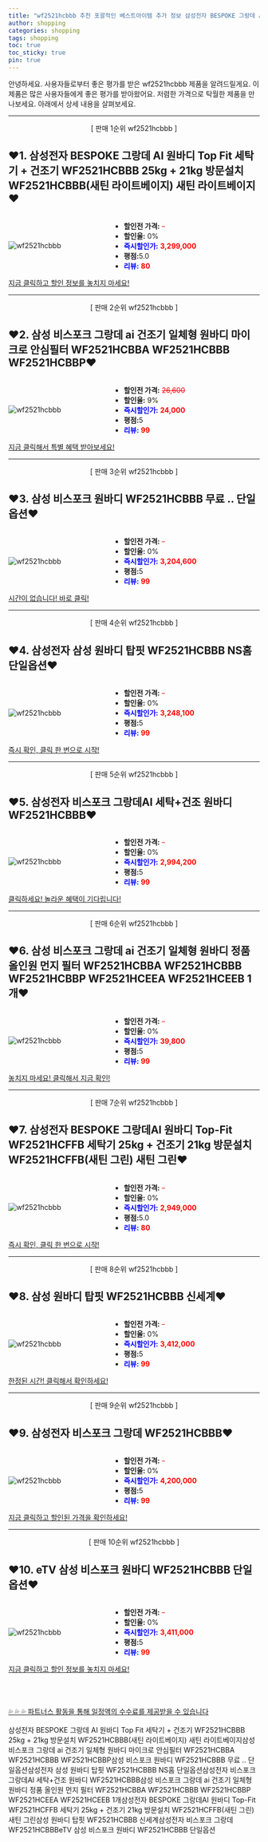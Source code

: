 ```yaml
---
title: "wf2521hcbbb 추천 포괄적인 베스트아이템 추가 정보 삼성전자 BESPOKE 그랑데 AI 원바디"
author: shopping
categories: shopping
tags: shopping
toc: true
toc_sticky: true
pin: true
---
```

안녕하세요. 사용자들로부터 좋은 평가를 받은 wf2521hcbbb 제품을 알려드릴게요. 이 제품은 많은 사용자들에게 좋은 평가를 받아왔어요. 저렴한 가격으로 탁월한 제품을 만나보세요. 아래에서 상세 내용을 살펴보세요.

---
<p class="toplist" style="margin: 0 auto; display: block; width: fit-content;">[ 판매 1순위 wf2521hcbbb ]</p>

<h2><strong>❤️1. 삼성전자 BESPOKE 그랑데 AI 원바디 Top Fit 세탁기 + 건조기 WF2521HCBBB 25kg + 21kg 방문설치 WF2521HCBBB(새틴 라이트베이지) 새틴 라이트베이지❤️</strong></h2>

<div style="display: flex; align-items: center;">
    <div style="flex: 0.4;">
        <img src="https://thumbnail8.coupangcdn.com/thumbnails/remote/230x230ex/image/vendor_inventory/15ae/e8b9124e1ea175dd23c232519b28ffd7cb68da930c3ff9bbf5020aab5439.jpg" alt="wf2521hcbbb" style="max-width: 100%;">
    </div>
    <div style="flex: 0.6; margin-left: 10px;">
        <ul>
            <li><strong>할인전 가격:</strong> <del style="color: red;">-</del></li>
            <li><strong>할인율:</strong> 0%</li>
            <li><span style='color:blue'><strong>즉시할인가:</strong></span> <span style='color:red'><strong>3,299,000</strong></span></li>
            <li><strong>평점:</strong>5.0</li>
            <li><span style='color:blue'><strong>리뷰:</strong></span> <span style='color:red'><strong>80</strong></span></li>
        </ul>
    </div>
</div>
<div class="center">
    <a href="https://William4Davisa.github.io?lptag=AF9450613&subid=githubio&pageKey=7289744928&traceid=V0-153&itemId=19734633337&vendorItemId=88440746880" class="myButton">
        지금 클릭하고 할인 정보를 놓치지 마세요!
    </a>
</div>


---
<p class="toplist" style="margin: 0 auto; display: block; width: fit-content;">[ 판매 2순위 wf2521hcbbb ]</p>

<h2><strong>❤️2. 삼성 비스포크 그랑데 ai 건조기 일체형 원바디 마이크로 안심필터 WF2521HCBBA WF2521HCBBB WF2521HCBBP❤️</strong></h2>

<div style="display: flex; align-items: center;">
    <div style="flex: 0.4;">
        <img src="https://thumbnail10.coupangcdn.com/thumbnails/remote/230x230ex/image/vendor_inventory/5dab/875866599ca3f637a3298217b5a3553f1ae37505ab67fe34de4d1923fa22.jpg" alt="wf2521hcbbb" style="max-width: 100%;">
    </div>
    <div style="flex: 0.6; margin-left: 10px;">
        <ul>
            <li><strong>할인전 가격:</strong> <del style="color: red;">26,600</del></li>
            <li><strong>할인율:</strong> 9%</li>
            <li><span style='color:blue'><strong>즉시할인가:</strong></span> <span style='color:red'><strong>24,000</strong></span></li>
            <li><strong>평점:</strong>5</li>
            <li><span style='color:blue'><strong>리뷰:</strong></span> <span style='color:red'><strong>99</strong></span></li>
        </ul>
    </div>
</div>
<div class="center">
    <a href="https://William4Davisa.github.io?lptag=AF9450613&subid=githubio&pageKey=7978492642&traceid=V0-153&itemId=22126489046&vendorItemId=90497845010" class="myButton">
        지금 클릭해서 특별 혜택 받아보세요!
    </a>
</div>


---
<p class="toplist" style="margin: 0 auto; display: block; width: fit-content;">[ 판매 3순위 wf2521hcbbb ]</p>

<h2><strong>❤️3. 삼성 비스포크 원바디 WF2521HCBBB 무료 .. 단일옵션❤️</strong></h2>

<div style="display: flex; align-items: center;">
    <div style="flex: 0.4;">
        <img src="https://thumbnail10.coupangcdn.com/thumbnails/remote/230x230ex/image/vendor_inventory/697f/62520ade085570c43afaf725905424719d2b5003e6427eb3ce8fbf65d2dc.jpg" alt="wf2521hcbbb" style="max-width: 100%;">
    </div>
    <div style="flex: 0.6; margin-left: 10px;">
        <ul>
            <li><strong>할인전 가격:</strong> <del style="color: red;">-</del></li>
            <li><strong>할인율:</strong> 0%</li>
            <li><span style='color:blue'><strong>즉시할인가:</strong></span> <span style='color:red'><strong>3,204,600</strong></span></li>
            <li><strong>평점:</strong>5</li>
            <li><span style='color:blue'><strong>리뷰:</strong></span> <span style='color:red'><strong>99</strong></span></li>
        </ul>
    </div>
</div>
<div class="center">
    <a href="https://William4Davisa.github.io?lptag=AF9450613&subid=githubio&pageKey=8135202967&traceid=V0-153&itemId=23108013323&vendorItemId=89543186661" class="myButton">
        시간이 없습니다! 바로 클릭!
    </a>
</div>


---
<p class="toplist" style="margin: 0 auto; display: block; width: fit-content;">[ 판매 4순위 wf2521hcbbb ]</p>

<h2><strong>❤️4. 삼성전자 삼성 원바디 탑핏 WF2521HCBBB NS홈 단일옵션❤️</strong></h2>

<div style="display: flex; align-items: center;">
    <div style="flex: 0.4;">
        <img src="https://thumbnail10.coupangcdn.com/thumbnails/remote/230x230ex/image/vendor_inventory/35d5/b4d852000fbd45f1e5f3705c7eab1cf3df6680ad2d370b4d80bbfb8ea7ab.jpg" alt="wf2521hcbbb" style="max-width: 100%;">
    </div>
    <div style="flex: 0.6; margin-left: 10px;">
        <ul>
            <li><strong>할인전 가격:</strong> <del style="color: red;">-</del></li>
            <li><strong>할인율:</strong> 0%</li>
            <li><span style='color:blue'><strong>즉시할인가:</strong></span> <span style='color:red'><strong>3,248,100</strong></span></li>
            <li><strong>평점:</strong>5</li>
            <li><span style='color:blue'><strong>리뷰:</strong></span> <span style='color:red'><strong>99</strong></span></li>
        </ul>
    </div>
</div>
<div class="center">
    <a href="https://William4Davisa.github.io?lptag=AF9450613&subid=githubio&pageKey=7461913465&traceid=V0-153&itemId=19451216389&vendorItemId=86561939383" class="myButton">
        즉시 확인, 클릭 한 번으로 시작!
    </a>
</div>


---
<p class="toplist" style="margin: 0 auto; display: block; width: fit-content;">[ 판매 5순위 wf2521hcbbb ]</p>

<h2><strong>❤️5. 삼성전자 비스포크 그랑데AI 세탁+건조 원바디 WF2521HCBBB❤️</strong></h2>

<div style="display: flex; align-items: center;">
    <div style="flex: 0.4;">
        <img src="https://thumbnail8.coupangcdn.com/thumbnails/remote/230x230ex/image/vendor_inventory/c9cc/acfaa153f1c37632b3125694816a90365c6032a708bdb9c59e4822971bd9.jpg" alt="wf2521hcbbb" style="max-width: 100%;">
    </div>
    <div style="flex: 0.6; margin-left: 10px;">
        <ul>
            <li><strong>할인전 가격:</strong> <del style="color: red;">-</del></li>
            <li><strong>할인율:</strong> 0%</li>
            <li><span style='color:blue'><strong>즉시할인가:</strong></span> <span style='color:red'><strong>2,994,200</strong></span></li>
            <li><strong>평점:</strong>5</li>
            <li><span style='color:blue'><strong>리뷰:</strong></span> <span style='color:red'><strong>99</strong></span></li>
        </ul>
    </div>
</div>
<div class="center">
    <a href="https://William4Davisa.github.io?lptag=AF9450613&subid=githubio&pageKey=8006223403&traceid=V0-153&itemId=22316977461&vendorItemId=89362352666" class="myButton">
        클릭하세요! 놀라운 혜택이 기다립니다!
    </a>
</div>


---
<p class="toplist" style="margin: 0 auto; display: block; width: fit-content;">[ 판매 6순위 wf2521hcbbb ]</p>

<h2><strong>❤️6. 삼성 비스포크 그랑데 ai 건조기 일체형 원바디 정품 올인원 먼지 필터 WF2521HCBBA WF2521HCBBB WF2521HCBBP WF2521HCEEA WF2521HCEEB 1개❤️</strong></h2>

<div style="display: flex; align-items: center;">
    <div style="flex: 0.4;">
        <img src="https://thumbnail6.coupangcdn.com/thumbnails/remote/230x230ex/image/vendor_inventory/4c42/d64ce3e7988ad1a6fbdbaf495584ce9c206dabee9f7afbd9a3d5f4cc36a4.png" alt="wf2521hcbbb" style="max-width: 100%;">
    </div>
    <div style="flex: 0.6; margin-left: 10px;">
        <ul>
            <li><strong>할인전 가격:</strong> <del style="color: red;">-</del></li>
            <li><strong>할인율:</strong> 0%</li>
            <li><span style='color:blue'><strong>즉시할인가:</strong></span> <span style='color:red'><strong>39,800</strong></span></li>
            <li><strong>평점:</strong>5</li>
            <li><span style='color:blue'><strong>리뷰:</strong></span> <span style='color:red'><strong>99</strong></span></li>
        </ul>
    </div>
</div>
<div class="center">
    <a href="https://William4Davisa.github.io?lptag=AF9450613&subid=githubio&pageKey=7956718266&traceid=V0-153&itemId=21984583781&vendorItemId=89032173627" class="myButton">
        놓치지 마세요! 클릭해서 지금 확인!
    </a>
</div>


---
<p class="toplist" style="margin: 0 auto; display: block; width: fit-content;">[ 판매 7순위 wf2521hcbbb ]</p>

<h2><strong>❤️7. 삼성전자 BESPOKE 그랑데AI 원바디 Top-Fit WF2521HCFFB 세탁기 25kg + 건조기 21kg 방문설치 WF2521HCFFB(새틴 그린) 새틴 그린❤️</strong></h2>

<div style="display: flex; align-items: center;">
    <div style="flex: 0.4;">
        <img src="https://thumbnail6.coupangcdn.com/thumbnails/remote/230x230ex/image/vendor_inventory/5a75/221ac25dc2259d0f02ef16b5e582dcc4a32695ddeac2383e33b2d1045143.jpg" alt="wf2521hcbbb" style="max-width: 100%;">
    </div>
    <div style="flex: 0.6; margin-left: 10px;">
        <ul>
            <li><strong>할인전 가격:</strong> <del style="color: red;">-</del></li>
            <li><strong>할인율:</strong> 0%</li>
            <li><span style='color:blue'><strong>즉시할인가:</strong></span> <span style='color:red'><strong>2,949,000</strong></span></li>
            <li><strong>평점:</strong>5.0</li>
            <li><span style='color:blue'><strong>리뷰:</strong></span> <span style='color:red'><strong>80</strong></span></li>
        </ul>
    </div>
</div>
<div class="center">
    <a href="https://William4Davisa.github.io?lptag=AF9450613&subid=githubio&pageKey=7289744928&traceid=V0-153&itemId=18629025920&vendorItemId=88440746869" class="myButton">
        즉시 확인, 클릭 한 번으로 시작!
    </a>
</div>


---
<p class="toplist" style="margin: 0 auto; display: block; width: fit-content;">[ 판매 8순위 wf2521hcbbb ]</p>

<h2><strong>❤️8. 삼성 원바디 탑핏 WF2521HCBBB 신세계❤️</strong></h2>

<div style="display: flex; align-items: center;">
    <div style="flex: 0.4;">
        <img src="https://thumbnail6.coupangcdn.com/thumbnails/remote/230x230ex/image/vendor_inventory/c69f/4db444c82212ca5585b98d3de8d0c91d82f9139dc186adf99c2e07446a38.jpg" alt="wf2521hcbbb" style="max-width: 100%;">
    </div>
    <div style="flex: 0.6; margin-left: 10px;">
        <ul>
            <li><strong>할인전 가격:</strong> <del style="color: red;">-</del></li>
            <li><strong>할인율:</strong> 0%</li>
            <li><span style='color:blue'><strong>즉시할인가:</strong></span> <span style='color:red'><strong>3,412,000</strong></span></li>
            <li><strong>평점:</strong>5</li>
            <li><span style='color:blue'><strong>리뷰:</strong></span> <span style='color:red'><strong>99</strong></span></li>
        </ul>
    </div>
</div>
<div class="center">
    <a href="https://William4Davisa.github.io?lptag=AF9450613&subid=githubio&pageKey=7473005243&traceid=V0-153&itemId=19503403070&vendorItemId=86612521729" class="myButton">
        한정된 시간! 클릭해서 확인하세요!
    </a>
</div>


---
<p class="toplist" style="margin: 0 auto; display: block; width: fit-content;">[ 판매 9순위 wf2521hcbbb ]</p>

<h2><strong>❤️9. 삼성전자 비스포크 그랑데 WF2521HCBBB❤️</strong></h2>

<div style="display: flex; align-items: center;">
    <div style="flex: 0.4;">
        <img src="https://thumbnail8.coupangcdn.com/thumbnails/remote/230x230ex/image/vendor_inventory/87b0/409f412427a1b7a1b99f1c249b5004999bf2c0a59660bf0486000e36161a.jpg" alt="wf2521hcbbb" style="max-width: 100%;">
    </div>
    <div style="flex: 0.6; margin-left: 10px;">
        <ul>
            <li><strong>할인전 가격:</strong> <del style="color: red;">-</del></li>
            <li><strong>할인율:</strong> 0%</li>
            <li><span style='color:blue'><strong>즉시할인가:</strong></span> <span style='color:red'><strong>4,200,000</strong></span></li>
            <li><strong>평점:</strong>5</li>
            <li><span style='color:blue'><strong>리뷰:</strong></span> <span style='color:red'><strong>99</strong></span></li>
        </ul>
    </div>
</div>
<div class="center">
    <a href="https://William4Davisa.github.io?lptag=AF9450613&subid=githubio&pageKey=7790219627&traceid=V0-153&itemId=21074481236&vendorItemId=88136678752" class="myButton">
        지금 클릭하고 할인된 가격을 확인하세요!
    </a>
</div>


---
<p class="toplist" style="margin: 0 auto; display: block; width: fit-content;">[ 판매 10순위 wf2521hcbbb ]</p>

<h2><strong>❤️10. eTV 삼성 비스포크 원바디 WF2521HCBBB 단일옵션❤️</strong></h2>

<div style="display: flex; align-items: center;">
    <div style="flex: 0.4;">
        <img src="https://thumbnail10.coupangcdn.com/thumbnails/remote/230x230ex/image/vendor_inventory/697f/62520ade085570c43afaf725905424719d2b5003e6427eb3ce8fbf65d2dc.jpg" alt="wf2521hcbbb" style="max-width: 100%;">
    </div>
    <div style="flex: 0.6; margin-left: 10px;">
        <ul>
            <li><strong>할인전 가격:</strong> <del style="color: red;">-</del></li>
            <li><strong>할인율:</strong> 0%</li>
            <li><span style='color:blue'><strong>즉시할인가:</strong></span> <span style='color:red'><strong>3,411,000</strong></span></li>
            <li><strong>평점:</strong>5</li>
            <li><span style='color:blue'><strong>리뷰:</strong></span> <span style='color:red'><strong>99</strong></span></li>
        </ul>
    </div>
</div>
<div class="center">
    <a href="https://William4Davisa.github.io?lptag=AF9450613&subid=githubio&pageKey=8135207974&traceid=V0-153&itemId=23108027392&vendorItemId=89543186422" class="myButton">
        지금 클릭하고 할인 정보를 놓치지 마세요!
    </a>
</div>

<br><br><br>[💦 💦 💦 파트너스 활동을 통해 일정액의 수수료를 제공받을 수 있습니다](https://link.coupang.com/a/bcpT2c)<br><br>삼성전자 BESPOKE 그랑데 AI 원바디 Top Fit 세탁기 + 건조기 WF2521HCBBB 25kg + 21kg 방문설치 WF2521HCBBB(새틴 라이트베이지) 새틴 라이트베이지삼성 비스포크 그랑데 ai 건조기 일체형 원바디 마이크로 안심필터 WF2521HCBBA WF2521HCBBB WF2521HCBBP삼성 비스포크 원바디 WF2521HCBBB 무료 .. 단일옵션삼성전자 삼성 원바디 탑핏 WF2521HCBBB NS홈 단일옵션삼성전자 비스포크 그랑데AI 세탁+건조 원바디 WF2521HCBBB삼성 비스포크 그랑데 ai 건조기 일체형 원바디 정품 올인원 먼지 필터 WF2521HCBBA WF2521HCBBB WF2521HCBBP WF2521HCEEA WF2521HCEEB 1개삼성전자 BESPOKE 그랑데AI 원바디 Top-Fit WF2521HCFFB 세탁기 25kg + 건조기 21kg 방문설치 WF2521HCFFB(새틴 그린) 새틴 그린삼성 원바디 탑핏 WF2521HCBBB 신세계삼성전자 비스포크 그랑데 WF2521HCBBBeTV 삼성 비스포크 원바디 WF2521HCBBB 단일옵션